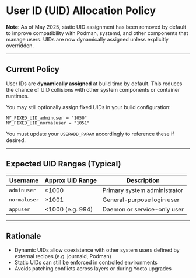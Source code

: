 # User ID (UID) Allocation Policy

**Note**: As of May 2025, static UID assignment has been removed by default to improve compatibility with Podman, systemd, and other components that manage users. UIDs are now dynamically assigned unless explicitly overridden.

---

## Current Policy

User IDs are **dynamically assigned** at build time by default. This reduces the chance of UID collisions with other system components or container runtimes.

You may still optionally assign fixed UIDs in your build configuration:

```bitbake
MY_FIXED_UID_adminuser = "1050"
MY_FIXED_UID_normaluser = "1051"
```

You must update your `USERADD_PARAM` accordingly to reference these if desired.

---

## Expected UID Ranges (Typical)

| Username     | Approx UID Range | Description                     |
|--------------|------------------|----------------------------------|
| `adminuser`  | ≥1000            | Primary system administrator     |
| `normaluser` | ≥1001            | General-purpose login user       |
| `appuser`    | <1000 (e.g. 994) | Daemon or service-only user      |

---

## Rationale

- Dynamic UIDs allow coexistence with other system users defined by external recipes (e.g. journald, Podman)
- Static UIDs can still be enforced in controlled environments
- Avoids patching conflicts across layers or during Yocto upgrades

